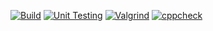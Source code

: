 [![Build](https://github.com/8Vaish/M2-EmbSys/actions/workflows/Build.yml/badge.svg)](https://github.com/8Vaish/M2-EmbSys/actions/workflows/Build.yml)
[![Unit Testing](https://github.com/8Vaish/M2-EmbSys/actions/workflows/Unit%20Testing.yml/badge.svg)](https://github.com/8Vaish/M2-EmbSys/actions/workflows/Unit%20Testing.yml)
[![Valgrind](https://github.com/8Vaish/M2-EmbSys/actions/workflows/Valgrind.yml/badge.svg)](https://github.com/8Vaish/M2-EmbSys/actions/workflows/Valgrind.yml)
[![cppcheck](https://github.com/8Vaish/M2-EmbSys/actions/workflows/cppcheck.yml/badge.svg)](https://github.com/8Vaish/M2-EmbSys/actions/workflows/cppcheck.yml)
